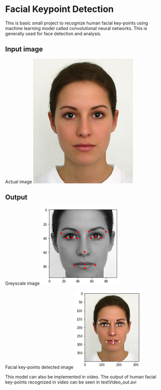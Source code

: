 # Facial Keypoint Detection

This is basic small project to recognize human facial key-points using machine learning model called convolutional neural networks. This is generally used for face detection and analysis.


## Input image  
Actual image
![](test_image.jpg)

## Output 

Greyscale image
![](download1.png)

Facial key-points detected image
![](download2.png)

This model can also be implemented in video. The output of human facial key-points recognized in video can be seen in testVideo_out.avi
